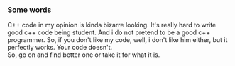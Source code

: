 ### Some words
C++ code in my opinion is kinda bizarre looking. It's really hard to write good c++ code being student. 
And i do not pretend to be a good c++ programmer. So, if you don't like my code, well, i don't like him either, 
but it perfectly works. Your code doesn't.  
So, go on and find better one or take it for what it is.
